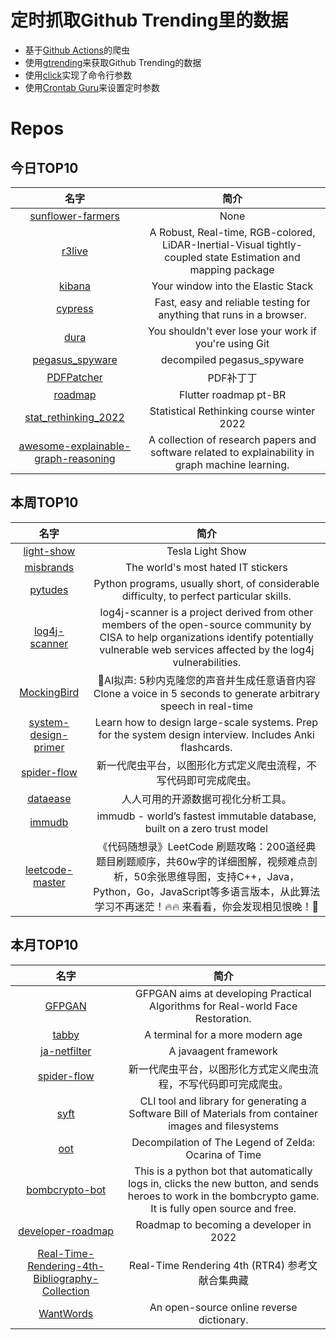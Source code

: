 # 定时抓取Github Trending里的数据
* 基于[Github Actions](https://docs.github.com/en/actions)的爬虫
* 使用[gtrending](https://github.com/hedythedev/gtrending)来获取Github Trending的数据
* 使用[click](https://github.com/pallets/click)实现了命令行参数
* 使用[Crontab Guru](https://crontab.guru/)来设置定时参数

# Repos
## 今日TOP10 
<!-- START OF DAILY_TOP10_REPOS -->
| 名字 | 简介 |
| :----: | :----: |
| [sunflower-farmers](https://github.com/sunflower-farmers/sunflower-farmers) | None |
| [r3live](https://github.com/hku-mars/r3live) | A Robust, Real-time, RGB-colored, LiDAR-Inertial-Visual tightly-coupled state Estimation and mapping package |
| [kibana](https://github.com/elastic/kibana) | Your window into the Elastic Stack |
| [cypress](https://github.com/cypress-io/cypress) | Fast, easy and reliable testing for anything that runs in a browser. |
| [dura](https://github.com/tkellogg/dura) | You shouldn't ever lose your work if you're using Git |
| [pegasus_spyware](https://github.com/jonathandata1/pegasus_spyware) | decompiled pegasus_spyware |
| [PDFPatcher](https://github.com/wmjordan/PDFPatcher) | PDF补丁丁 |
| [roadmap](https://github.com/Flutterando/roadmap) | Flutter roadmap pt-BR |
| [stat_rethinking_2022](https://github.com/rmcelreath/stat_rethinking_2022) | Statistical Rethinking course winter 2022 |
| [awesome-explainable-graph-reasoning](https://github.com/AstraZeneca/awesome-explainable-graph-reasoning) | A collection of research papers and software related to explainability in graph machine learning. |
<!-- END OF DAILY_TOP10_REPOS -->

## 本周TOP10
<!-- START OF WEEKLY_TOP10_REPOS -->
| 名字 | 简介 |
| :----: | :----: |
| [light-show](https://github.com/teslamotors/light-show) | Tesla Light Show |
| [misbrands](https://github.com/mkrl/misbrands) | The world's most hated IT stickers |
| [pytudes](https://github.com/norvig/pytudes) | Python programs, usually short, of considerable difficulty, to perfect particular skills. |
| [log4j-scanner](https://github.com/cisagov/log4j-scanner) | log4j-scanner is a project derived from other members of the open-source community by CISA to help organizations identify potentially vulnerable web services affected by the log4j vulnerabilities. |
| [MockingBird](https://github.com/babysor/MockingBird) | 🚀AI拟声: 5秒内克隆您的声音并生成任意语音内容 Clone a voice in 5 seconds to generate arbitrary speech in real-time |
| [system-design-primer](https://github.com/donnemartin/system-design-primer) | Learn how to design large-scale systems. Prep for the system design interview. Includes Anki flashcards. |
| [spider-flow](https://github.com/ssssssss-team/spider-flow) | 新一代爬虫平台，以图形化方式定义爬虫流程，不写代码即可完成爬虫。 |
| [dataease](https://github.com/dataease/dataease) | 人人可用的开源数据可视化分析工具。 |
| [immudb](https://github.com/codenotary/immudb) | immudb - world’s fastest immutable database, built on a zero trust model |
| [leetcode-master](https://github.com/youngyangyang04/leetcode-master) | 《代码随想录》LeetCode 刷题攻略：200道经典题目刷题顺序，共60w字的详细图解，视频难点剖析，50余张思维导图，支持C++，Java，Python，Go，JavaScript等多语言版本，从此算法学习不再迷茫！🔥🔥 来看看，你会发现相见恨晚！🚀 |
<!-- END OF WEEKLY_TOP10_REPOS -->

## 本月TOP10
<!-- START OF MONTHLY_TOP10_REPOS -->
| 名字 | 简介 |
| :----: | :----: |
| [GFPGAN](https://github.com/TencentARC/GFPGAN) | GFPGAN aims at developing Practical Algorithms for Real-world Face Restoration. |
| [tabby](https://github.com/Eugeny/tabby) | A terminal for a more modern age |
| [ja-netfilter](https://github.com/ja-netfilter/ja-netfilter) | A javaagent framework |
| [spider-flow](https://github.com/ssssssss-team/spider-flow) | 新一代爬虫平台，以图形化方式定义爬虫流程，不写代码即可完成爬虫。 |
| [syft](https://github.com/anchore/syft) | CLI tool and library for generating a Software Bill of Materials from container images and filesystems |
| [oot](https://github.com/zeldaret/oot) | Decompilation of The Legend of Zelda: Ocarina of Time |
| [bombcrypto-bot](https://github.com/mpcabete/bombcrypto-bot) | This is a python bot that automatically logs in, clicks the new button, and sends heroes to work in the bombcrypto game. It is fully open source and free. |
| [developer-roadmap](https://github.com/kamranahmedse/developer-roadmap) | Roadmap to becoming a developer in 2022 |
| [Real-Time-Rendering-4th-Bibliography-Collection](https://github.com/QianMo/Real-Time-Rendering-4th-Bibliography-Collection) | Real-Time Rendering 4th (RTR4) 参考文献合集典藏 | Collection of <Real-Time Rendering 4th (RTR4)> Bibliography / Reference |
| [WantWords](https://github.com/thunlp/WantWords) | An open-source online reverse dictionary. |
<!-- END OF MONTHLY_TOP10_REPOS -->
